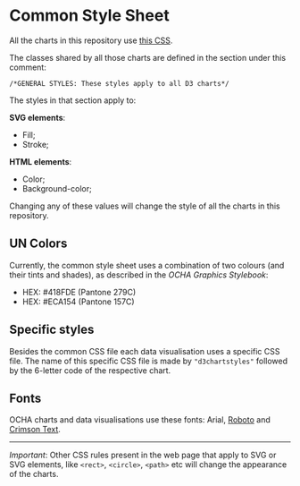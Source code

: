 # Common Style Sheet

All the charts in this repository use [this CSS](https://cbpfgms.github.io/css/d3chartstyles.css).

The classes shared by all those charts are defined in the section under this comment:

`/*GENERAL STYLES: These styles apply to all D3 charts*/`

The styles in that section apply to:

**SVG elements**:

- Fill;
- Stroke;

**HTML elements**:

- Color;
- Background-color;

Changing any of these values will change the style of all the charts in this repository.

## UN Colors

Currently, the common style sheet uses a combination of two colours (and their tints and shades), as described in the *OCHA Graphics Stylebook*:

- HEX: #418FDE (Pantone 279C)
- HEX: #ECA154 (Pantone 157C)

## Specific styles

Besides the common CSS file each data visualisation uses a specific CSS file. The name of this specific CSS file is made by `"d3chartstyles"` followed by the 6-letter code of the respective chart.

## Fonts

OCHA charts and data visualisations use these fonts: Arial, [Roboto](https://fonts.google.com/specimen/Roboto) and [Crimson Text](https://fonts.google.com/specimen/Crimson+Text).

---

*Important*: Other CSS rules present in the web page that apply to SVG or SVG elements, like `<rect>`, `<circle>`, `<path>` etc will change the appearance of the charts.
